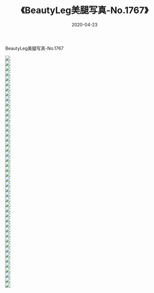 ﻿---
layout: post
title:  《BeautyLeg美腿写真-No.1767》
date:   2020-04-23
img: http://img.660000.xyz/Sharelink/网络美图/2020/BeautyLeg美腿写真-No.1767/000.jpg
categories: [美女, 清纯, 唯美]
---

BeautyLeg美腿写真-No.1767

  ![](http://img.660000.xyz/Sharelink/网络美图/2020/BeautyLeg美腿写真-No.1767/001.jpg) <br> ![](http://img.660000.xyz/Sharelink/网络美图/2020/BeautyLeg美腿写真-No.1767/002.jpg) <br> ![](http://img.660000.xyz/Sharelink/网络美图/2020/BeautyLeg美腿写真-No.1767/003.jpg) <br> ![](http://img.660000.xyz/Sharelink/网络美图/2020/BeautyLeg美腿写真-No.1767/004.jpg) <br> ![](http://img.660000.xyz/Sharelink/网络美图/2020/BeautyLeg美腿写真-No.1767/005.jpg) <br> ![](http://img.660000.xyz/Sharelink/网络美图/2020/BeautyLeg美腿写真-No.1767/006.jpg) <br> ![](http://img.660000.xyz/Sharelink/网络美图/2020/BeautyLeg美腿写真-No.1767/007.jpg) <br> ![](http://img.660000.xyz/Sharelink/网络美图/2020/BeautyLeg美腿写真-No.1767/008.jpg) <br> ![](http://img.660000.xyz/Sharelink/网络美图/2020/BeautyLeg美腿写真-No.1767/009.jpg) <br> ![](http://img.660000.xyz/Sharelink/网络美图/2020/BeautyLeg美腿写真-No.1767/010.jpg) <br> ![](http://img.660000.xyz/Sharelink/网络美图/2020/BeautyLeg美腿写真-No.1767/011.jpg) <br> ![](http://img.660000.xyz/Sharelink/网络美图/2020/BeautyLeg美腿写真-No.1767/012.jpg) <br> ![](http://img.660000.xyz/Sharelink/网络美图/2020/BeautyLeg美腿写真-No.1767/013.jpg) <br> ![](http://img.660000.xyz/Sharelink/网络美图/2020/BeautyLeg美腿写真-No.1767/014.jpg) <br> ![](http://img.660000.xyz/Sharelink/网络美图/2020/BeautyLeg美腿写真-No.1767/015.jpg) <br> ![](http://img.660000.xyz/Sharelink/网络美图/2020/BeautyLeg美腿写真-No.1767/016.jpg) <br> ![](http://img.660000.xyz/Sharelink/网络美图/2020/BeautyLeg美腿写真-No.1767/017.jpg) <br> ![](http://img.660000.xyz/Sharelink/网络美图/2020/BeautyLeg美腿写真-No.1767/018.jpg) <br> ![](http://img.660000.xyz/Sharelink/网络美图/2020/BeautyLeg美腿写真-No.1767/019.jpg) <br> ![](http://img.660000.xyz/Sharelink/网络美图/2020/BeautyLeg美腿写真-No.1767/020.jpg) <br> ![](http://img.660000.xyz/Sharelink/网络美图/2020/BeautyLeg美腿写真-No.1767/021.jpg) <br> ![](http://img.660000.xyz/Sharelink/网络美图/2020/BeautyLeg美腿写真-No.1767/022.jpg) <br> ![](http://img.660000.xyz/Sharelink/网络美图/2020/BeautyLeg美腿写真-No.1767/023.jpg) <br> ![](http://img.660000.xyz/Sharelink/网络美图/2020/BeautyLeg美腿写真-No.1767/024.jpg) <br> ![](http://img.660000.xyz/Sharelink/网络美图/2020/BeautyLeg美腿写真-No.1767/025.jpg) <br> ![](http://img.660000.xyz/Sharelink/网络美图/2020/BeautyLeg美腿写真-No.1767/026.jpg) <br> ![](http://img.660000.xyz/Sharelink/网络美图/2020/BeautyLeg美腿写真-No.1767/027.jpg) <br> ![](http://img.660000.xyz/Sharelink/网络美图/2020/BeautyLeg美腿写真-No.1767/028.jpg) <br> ![](http://img.660000.xyz/Sharelink/网络美图/2020/BeautyLeg美腿写真-No.1767/029.jpg) <br> ![](http://img.660000.xyz/Sharelink/网络美图/2020/BeautyLeg美腿写真-No.1767/030.jpg) <br> ![](http://img.660000.xyz/Sharelink/网络美图/2020/BeautyLeg美腿写真-No.1767/031.jpg) <br> ![](http://img.660000.xyz/Sharelink/网络美图/2020/BeautyLeg美腿写真-No.1767/032.jpg) <br> ![](http://img.660000.xyz/Sharelink/网络美图/2020/BeautyLeg美腿写真-No.1767/033.jpg) <br> ![](http://img.660000.xyz/Sharelink/网络美图/2020/BeautyLeg美腿写真-No.1767/034.jpg) <br> ![](http://img.660000.xyz/Sharelink/网络美图/2020/BeautyLeg美腿写真-No.1767/035.jpg) <br> ![](http://img.660000.xyz/Sharelink/网络美图/2020/BeautyLeg美腿写真-No.1767/036.jpg) <br> ![](http://img.660000.xyz/Sharelink/网络美图/2020/BeautyLeg美腿写真-No.1767/037.jpg) <br> ![](http://img.660000.xyz/Sharelink/网络美图/2020/BeautyLeg美腿写真-No.1767/038.jpg) <br> ![](http://img.660000.xyz/Sharelink/网络美图/2020/BeautyLeg美腿写真-No.1767/039.jpg) <br> ![](http://img.660000.xyz/Sharelink/网络美图/2020/BeautyLeg美腿写真-No.1767/040.jpg) <br> ![](http://img.660000.xyz/Sharelink/网络美图/2020/BeautyLeg美腿写真-No.1767/041.jpg) <br> ![](http://img.660000.xyz/Sharelink/网络美图/2020/BeautyLeg美腿写真-No.1767/042.jpg) <br> ![](http://img.660000.xyz/Sharelink/网络美图/2020/BeautyLeg美腿写真-No.1767/043.jpg) <br> ![](http://img.660000.xyz/Sharelink/网络美图/2020/BeautyLeg美腿写真-No.1767/044.jpg) <br> ![](http://img.660000.xyz/Sharelink/网络美图/2020/BeautyLeg美腿写真-No.1767/045.jpg) <br> ![](http://img.660000.xyz/Sharelink/网络美图/2020/BeautyLeg美腿写真-No.1767/046.jpg) <br>